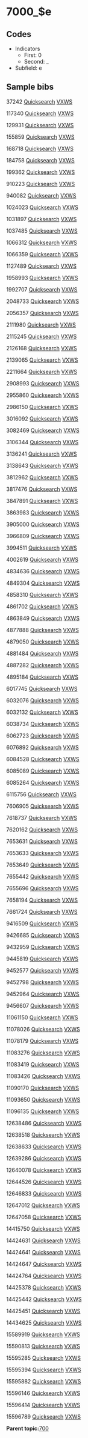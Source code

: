 # 7000\_$e

## Codes

-   Indicators
    -   First: 0
    -   Second: \_
-   Subfield: e

## Sample bibs

37242 [Quicksearch](https://search.library.yale.edu/catalog/37242) [VXWS](http://prodorbis.library.yale.edu:7014/vxws/GetHoldingsService?bibId=37242)

117340 [Quicksearch](https://search.library.yale.edu/catalog/117340) [VXWS](http://prodorbis.library.yale.edu:7014/vxws/GetHoldingsService?bibId=117340)

129931 [Quicksearch](https://search.library.yale.edu/catalog/129931) [VXWS](http://prodorbis.library.yale.edu:7014/vxws/GetHoldingsService?bibId=129931)

155859 [Quicksearch](https://search.library.yale.edu/catalog/155859) [VXWS](http://prodorbis.library.yale.edu:7014/vxws/GetHoldingsService?bibId=155859)

168718 [Quicksearch](https://search.library.yale.edu/catalog/168718) [VXWS](http://prodorbis.library.yale.edu:7014/vxws/GetHoldingsService?bibId=168718)

184758 [Quicksearch](https://search.library.yale.edu/catalog/184758) [VXWS](http://prodorbis.library.yale.edu:7014/vxws/GetHoldingsService?bibId=184758)

199362 [Quicksearch](https://search.library.yale.edu/catalog/199362) [VXWS](http://prodorbis.library.yale.edu:7014/vxws/GetHoldingsService?bibId=199362)

910223 [Quicksearch](https://search.library.yale.edu/catalog/910223) [VXWS](http://prodorbis.library.yale.edu:7014/vxws/GetHoldingsService?bibId=910223)

940082 [Quicksearch](https://search.library.yale.edu/catalog/940082) [VXWS](http://prodorbis.library.yale.edu:7014/vxws/GetHoldingsService?bibId=940082)

1024023 [Quicksearch](https://search.library.yale.edu/catalog/1024023) [VXWS](http://prodorbis.library.yale.edu:7014/vxws/GetHoldingsService?bibId=1024023)

1031897 [Quicksearch](https://search.library.yale.edu/catalog/1031897) [VXWS](http://prodorbis.library.yale.edu:7014/vxws/GetHoldingsService?bibId=1031897)

1037485 [Quicksearch](https://search.library.yale.edu/catalog/1037485) [VXWS](http://prodorbis.library.yale.edu:7014/vxws/GetHoldingsService?bibId=1037485)

1066312 [Quicksearch](https://search.library.yale.edu/catalog/1066312) [VXWS](http://prodorbis.library.yale.edu:7014/vxws/GetHoldingsService?bibId=1066312)

1066359 [Quicksearch](https://search.library.yale.edu/catalog/1066359) [VXWS](http://prodorbis.library.yale.edu:7014/vxws/GetHoldingsService?bibId=1066359)

1127489 [Quicksearch](https://search.library.yale.edu/catalog/1127489) [VXWS](http://prodorbis.library.yale.edu:7014/vxws/GetHoldingsService?bibId=1127489)

1958993 [Quicksearch](https://search.library.yale.edu/catalog/1958993) [VXWS](http://prodorbis.library.yale.edu:7014/vxws/GetHoldingsService?bibId=1958993)

1992707 [Quicksearch](https://search.library.yale.edu/catalog/1992707) [VXWS](http://prodorbis.library.yale.edu:7014/vxws/GetHoldingsService?bibId=1992707)

2048733 [Quicksearch](https://search.library.yale.edu/catalog/2048733) [VXWS](http://prodorbis.library.yale.edu:7014/vxws/GetHoldingsService?bibId=2048733)

2056357 [Quicksearch](https://search.library.yale.edu/catalog/2056357) [VXWS](http://prodorbis.library.yale.edu:7014/vxws/GetHoldingsService?bibId=2056357)

2111980 [Quicksearch](https://search.library.yale.edu/catalog/2111980) [VXWS](http://prodorbis.library.yale.edu:7014/vxws/GetHoldingsService?bibId=2111980)

2115245 [Quicksearch](https://search.library.yale.edu/catalog/2115245) [VXWS](http://prodorbis.library.yale.edu:7014/vxws/GetHoldingsService?bibId=2115245)

2126168 [Quicksearch](https://search.library.yale.edu/catalog/2126168) [VXWS](http://prodorbis.library.yale.edu:7014/vxws/GetHoldingsService?bibId=2126168)

2139065 [Quicksearch](https://search.library.yale.edu/catalog/2139065) [VXWS](http://prodorbis.library.yale.edu:7014/vxws/GetHoldingsService?bibId=2139065)

2211664 [Quicksearch](https://search.library.yale.edu/catalog/2211664) [VXWS](http://prodorbis.library.yale.edu:7014/vxws/GetHoldingsService?bibId=2211664)

2908993 [Quicksearch](https://search.library.yale.edu/catalog/2908993) [VXWS](http://prodorbis.library.yale.edu:7014/vxws/GetHoldingsService?bibId=2908993)

2955860 [Quicksearch](https://search.library.yale.edu/catalog/2955860) [VXWS](http://prodorbis.library.yale.edu:7014/vxws/GetHoldingsService?bibId=2955860)

2986150 [Quicksearch](https://search.library.yale.edu/catalog/2986150) [VXWS](http://prodorbis.library.yale.edu:7014/vxws/GetHoldingsService?bibId=2986150)

3016092 [Quicksearch](https://search.library.yale.edu/catalog/3016092) [VXWS](http://prodorbis.library.yale.edu:7014/vxws/GetHoldingsService?bibId=3016092)

3082469 [Quicksearch](https://search.library.yale.edu/catalog/3082469) [VXWS](http://prodorbis.library.yale.edu:7014/vxws/GetHoldingsService?bibId=3082469)

3106344 [Quicksearch](https://search.library.yale.edu/catalog/3106344) [VXWS](http://prodorbis.library.yale.edu:7014/vxws/GetHoldingsService?bibId=3106344)

3136241 [Quicksearch](https://search.library.yale.edu/catalog/3136241) [VXWS](http://prodorbis.library.yale.edu:7014/vxws/GetHoldingsService?bibId=3136241)

3138643 [Quicksearch](https://search.library.yale.edu/catalog/3138643) [VXWS](http://prodorbis.library.yale.edu:7014/vxws/GetHoldingsService?bibId=3138643)

3812962 [Quicksearch](https://search.library.yale.edu/catalog/3812962) [VXWS](http://prodorbis.library.yale.edu:7014/vxws/GetHoldingsService?bibId=3812962)

3817476 [Quicksearch](https://search.library.yale.edu/catalog/3817476) [VXWS](http://prodorbis.library.yale.edu:7014/vxws/GetHoldingsService?bibId=3817476)

3847891 [Quicksearch](https://search.library.yale.edu/catalog/3847891) [VXWS](http://prodorbis.library.yale.edu:7014/vxws/GetHoldingsService?bibId=3847891)

3863983 [Quicksearch](https://search.library.yale.edu/catalog/3863983) [VXWS](http://prodorbis.library.yale.edu:7014/vxws/GetHoldingsService?bibId=3863983)

3905000 [Quicksearch](https://search.library.yale.edu/catalog/3905000) [VXWS](http://prodorbis.library.yale.edu:7014/vxws/GetHoldingsService?bibId=3905000)

3966809 [Quicksearch](https://search.library.yale.edu/catalog/3966809) [VXWS](http://prodorbis.library.yale.edu:7014/vxws/GetHoldingsService?bibId=3966809)

3994511 [Quicksearch](https://search.library.yale.edu/catalog/3994511) [VXWS](http://prodorbis.library.yale.edu:7014/vxws/GetHoldingsService?bibId=3994511)

4002619 [Quicksearch](https://search.library.yale.edu/catalog/4002619) [VXWS](http://prodorbis.library.yale.edu:7014/vxws/GetHoldingsService?bibId=4002619)

4834636 [Quicksearch](https://search.library.yale.edu/catalog/4834636) [VXWS](http://prodorbis.library.yale.edu:7014/vxws/GetHoldingsService?bibId=4834636)

4849304 [Quicksearch](https://search.library.yale.edu/catalog/4849304) [VXWS](http://prodorbis.library.yale.edu:7014/vxws/GetHoldingsService?bibId=4849304)

4858310 [Quicksearch](https://search.library.yale.edu/catalog/4858310) [VXWS](http://prodorbis.library.yale.edu:7014/vxws/GetHoldingsService?bibId=4858310)

4861702 [Quicksearch](https://search.library.yale.edu/catalog/4861702) [VXWS](http://prodorbis.library.yale.edu:7014/vxws/GetHoldingsService?bibId=4861702)

4863849 [Quicksearch](https://search.library.yale.edu/catalog/4863849) [VXWS](http://prodorbis.library.yale.edu:7014/vxws/GetHoldingsService?bibId=4863849)

4877888 [Quicksearch](https://search.library.yale.edu/catalog/4877888) [VXWS](http://prodorbis.library.yale.edu:7014/vxws/GetHoldingsService?bibId=4877888)

4879050 [Quicksearch](https://search.library.yale.edu/catalog/4879050) [VXWS](http://prodorbis.library.yale.edu:7014/vxws/GetHoldingsService?bibId=4879050)

4881484 [Quicksearch](https://search.library.yale.edu/catalog/4881484) [VXWS](http://prodorbis.library.yale.edu:7014/vxws/GetHoldingsService?bibId=4881484)

4887282 [Quicksearch](https://search.library.yale.edu/catalog/4887282) [VXWS](http://prodorbis.library.yale.edu:7014/vxws/GetHoldingsService?bibId=4887282)

4895184 [Quicksearch](https://search.library.yale.edu/catalog/4895184) [VXWS](http://prodorbis.library.yale.edu:7014/vxws/GetHoldingsService?bibId=4895184)

6017745 [Quicksearch](https://search.library.yale.edu/catalog/6017745) [VXWS](http://prodorbis.library.yale.edu:7014/vxws/GetHoldingsService?bibId=6017745)

6032076 [Quicksearch](https://search.library.yale.edu/catalog/6032076) [VXWS](http://prodorbis.library.yale.edu:7014/vxws/GetHoldingsService?bibId=6032076)

6032132 [Quicksearch](https://search.library.yale.edu/catalog/6032132) [VXWS](http://prodorbis.library.yale.edu:7014/vxws/GetHoldingsService?bibId=6032132)

6038734 [Quicksearch](https://search.library.yale.edu/catalog/6038734) [VXWS](http://prodorbis.library.yale.edu:7014/vxws/GetHoldingsService?bibId=6038734)

6062723 [Quicksearch](https://search.library.yale.edu/catalog/6062723) [VXWS](http://prodorbis.library.yale.edu:7014/vxws/GetHoldingsService?bibId=6062723)

6076892 [Quicksearch](https://search.library.yale.edu/catalog/6076892) [VXWS](http://prodorbis.library.yale.edu:7014/vxws/GetHoldingsService?bibId=6076892)

6084528 [Quicksearch](https://search.library.yale.edu/catalog/6084528) [VXWS](http://prodorbis.library.yale.edu:7014/vxws/GetHoldingsService?bibId=6084528)

6085089 [Quicksearch](https://search.library.yale.edu/catalog/6085089) [VXWS](http://prodorbis.library.yale.edu:7014/vxws/GetHoldingsService?bibId=6085089)

6085264 [Quicksearch](https://search.library.yale.edu/catalog/6085264) [VXWS](http://prodorbis.library.yale.edu:7014/vxws/GetHoldingsService?bibId=6085264)

6115756 [Quicksearch](https://search.library.yale.edu/catalog/6115756) [VXWS](http://prodorbis.library.yale.edu:7014/vxws/GetHoldingsService?bibId=6115756)

7606905 [Quicksearch](https://search.library.yale.edu/catalog/7606905) [VXWS](http://prodorbis.library.yale.edu:7014/vxws/GetHoldingsService?bibId=7606905)

7618737 [Quicksearch](https://search.library.yale.edu/catalog/7618737) [VXWS](http://prodorbis.library.yale.edu:7014/vxws/GetHoldingsService?bibId=7618737)

7620162 [Quicksearch](https://search.library.yale.edu/catalog/7620162) [VXWS](http://prodorbis.library.yale.edu:7014/vxws/GetHoldingsService?bibId=7620162)

7653631 [Quicksearch](https://search.library.yale.edu/catalog/7653631) [VXWS](http://prodorbis.library.yale.edu:7014/vxws/GetHoldingsService?bibId=7653631)

7653633 [Quicksearch](https://search.library.yale.edu/catalog/7653633) [VXWS](http://prodorbis.library.yale.edu:7014/vxws/GetHoldingsService?bibId=7653633)

7653649 [Quicksearch](https://search.library.yale.edu/catalog/7653649) [VXWS](http://prodorbis.library.yale.edu:7014/vxws/GetHoldingsService?bibId=7653649)

7655442 [Quicksearch](https://search.library.yale.edu/catalog/7655442) [VXWS](http://prodorbis.library.yale.edu:7014/vxws/GetHoldingsService?bibId=7655442)

7655696 [Quicksearch](https://search.library.yale.edu/catalog/7655696) [VXWS](http://prodorbis.library.yale.edu:7014/vxws/GetHoldingsService?bibId=7655696)

7658194 [Quicksearch](https://search.library.yale.edu/catalog/7658194) [VXWS](http://prodorbis.library.yale.edu:7014/vxws/GetHoldingsService?bibId=7658194)

7661724 [Quicksearch](https://search.library.yale.edu/catalog/7661724) [VXWS](http://prodorbis.library.yale.edu:7014/vxws/GetHoldingsService?bibId=7661724)

9416509 [Quicksearch](https://search.library.yale.edu/catalog/9416509) [VXWS](http://prodorbis.library.yale.edu:7014/vxws/GetHoldingsService?bibId=9416509)

9426685 [Quicksearch](https://search.library.yale.edu/catalog/9426685) [VXWS](http://prodorbis.library.yale.edu:7014/vxws/GetHoldingsService?bibId=9426685)

9432959 [Quicksearch](https://search.library.yale.edu/catalog/9432959) [VXWS](http://prodorbis.library.yale.edu:7014/vxws/GetHoldingsService?bibId=9432959)

9445819 [Quicksearch](https://search.library.yale.edu/catalog/9445819) [VXWS](http://prodorbis.library.yale.edu:7014/vxws/GetHoldingsService?bibId=9445819)

9452577 [Quicksearch](https://search.library.yale.edu/catalog/9452577) [VXWS](http://prodorbis.library.yale.edu:7014/vxws/GetHoldingsService?bibId=9452577)

9452798 [Quicksearch](https://search.library.yale.edu/catalog/9452798) [VXWS](http://prodorbis.library.yale.edu:7014/vxws/GetHoldingsService?bibId=9452798)

9452964 [Quicksearch](https://search.library.yale.edu/catalog/9452964) [VXWS](http://prodorbis.library.yale.edu:7014/vxws/GetHoldingsService?bibId=9452964)

9456607 [Quicksearch](https://search.library.yale.edu/catalog/9456607) [VXWS](http://prodorbis.library.yale.edu:7014/vxws/GetHoldingsService?bibId=9456607)

11061150 [Quicksearch](https://search.library.yale.edu/catalog/11061150) [VXWS](http://prodorbis.library.yale.edu:7014/vxws/GetHoldingsService?bibId=11061150)

11078026 [Quicksearch](https://search.library.yale.edu/catalog/11078026) [VXWS](http://prodorbis.library.yale.edu:7014/vxws/GetHoldingsService?bibId=11078026)

11078179 [Quicksearch](https://search.library.yale.edu/catalog/11078179) [VXWS](http://prodorbis.library.yale.edu:7014/vxws/GetHoldingsService?bibId=11078179)

11083276 [Quicksearch](https://search.library.yale.edu/catalog/11083276) [VXWS](http://prodorbis.library.yale.edu:7014/vxws/GetHoldingsService?bibId=11083276)

11083419 [Quicksearch](https://search.library.yale.edu/catalog/11083419) [VXWS](http://prodorbis.library.yale.edu:7014/vxws/GetHoldingsService?bibId=11083419)

11083426 [Quicksearch](https://search.library.yale.edu/catalog/11083426) [VXWS](http://prodorbis.library.yale.edu:7014/vxws/GetHoldingsService?bibId=11083426)

11090170 [Quicksearch](https://search.library.yale.edu/catalog/11090170) [VXWS](http://prodorbis.library.yale.edu:7014/vxws/GetHoldingsService?bibId=11090170)

11093650 [Quicksearch](https://search.library.yale.edu/catalog/11093650) [VXWS](http://prodorbis.library.yale.edu:7014/vxws/GetHoldingsService?bibId=11093650)

11096135 [Quicksearch](https://search.library.yale.edu/catalog/11096135) [VXWS](http://prodorbis.library.yale.edu:7014/vxws/GetHoldingsService?bibId=11096135)

12638486 [Quicksearch](https://search.library.yale.edu/catalog/12638486) [VXWS](http://prodorbis.library.yale.edu:7014/vxws/GetHoldingsService?bibId=12638486)

12638518 [Quicksearch](https://search.library.yale.edu/catalog/12638518) [VXWS](http://prodorbis.library.yale.edu:7014/vxws/GetHoldingsService?bibId=12638518)

12638633 [Quicksearch](https://search.library.yale.edu/catalog/12638633) [VXWS](http://prodorbis.library.yale.edu:7014/vxws/GetHoldingsService?bibId=12638633)

12639286 [Quicksearch](https://search.library.yale.edu/catalog/12639286) [VXWS](http://prodorbis.library.yale.edu:7014/vxws/GetHoldingsService?bibId=12639286)

12640078 [Quicksearch](https://search.library.yale.edu/catalog/12640078) [VXWS](http://prodorbis.library.yale.edu:7014/vxws/GetHoldingsService?bibId=12640078)

12644526 [Quicksearch](https://search.library.yale.edu/catalog/12644526) [VXWS](http://prodorbis.library.yale.edu:7014/vxws/GetHoldingsService?bibId=12644526)

12646833 [Quicksearch](https://search.library.yale.edu/catalog/12646833) [VXWS](http://prodorbis.library.yale.edu:7014/vxws/GetHoldingsService?bibId=12646833)

12647012 [Quicksearch](https://search.library.yale.edu/catalog/12647012) [VXWS](http://prodorbis.library.yale.edu:7014/vxws/GetHoldingsService?bibId=12647012)

12647058 [Quicksearch](https://search.library.yale.edu/catalog/12647058) [VXWS](http://prodorbis.library.yale.edu:7014/vxws/GetHoldingsService?bibId=12647058)

14415750 [Quicksearch](https://search.library.yale.edu/catalog/14415750) [VXWS](http://prodorbis.library.yale.edu:7014/vxws/GetHoldingsService?bibId=14415750)

14424631 [Quicksearch](https://search.library.yale.edu/catalog/14424631) [VXWS](http://prodorbis.library.yale.edu:7014/vxws/GetHoldingsService?bibId=14424631)

14424641 [Quicksearch](https://search.library.yale.edu/catalog/14424641) [VXWS](http://prodorbis.library.yale.edu:7014/vxws/GetHoldingsService?bibId=14424641)

14424647 [Quicksearch](https://search.library.yale.edu/catalog/14424647) [VXWS](http://prodorbis.library.yale.edu:7014/vxws/GetHoldingsService?bibId=14424647)

14424764 [Quicksearch](https://search.library.yale.edu/catalog/14424764) [VXWS](http://prodorbis.library.yale.edu:7014/vxws/GetHoldingsService?bibId=14424764)

14425378 [Quicksearch](https://search.library.yale.edu/catalog/14425378) [VXWS](http://prodorbis.library.yale.edu:7014/vxws/GetHoldingsService?bibId=14425378)

14425442 [Quicksearch](https://search.library.yale.edu/catalog/14425442) [VXWS](http://prodorbis.library.yale.edu:7014/vxws/GetHoldingsService?bibId=14425442)

14425451 [Quicksearch](https://search.library.yale.edu/catalog/14425451) [VXWS](http://prodorbis.library.yale.edu:7014/vxws/GetHoldingsService?bibId=14425451)

14434625 [Quicksearch](https://search.library.yale.edu/catalog/14434625) [VXWS](http://prodorbis.library.yale.edu:7014/vxws/GetHoldingsService?bibId=14434625)

15589919 [Quicksearch](https://search.library.yale.edu/catalog/15589919) [VXWS](http://prodorbis.library.yale.edu:7014/vxws/GetHoldingsService?bibId=15589919)

15590813 [Quicksearch](https://search.library.yale.edu/catalog/15590813) [VXWS](http://prodorbis.library.yale.edu:7014/vxws/GetHoldingsService?bibId=15590813)

15595285 [Quicksearch](https://search.library.yale.edu/catalog/15595285) [VXWS](http://prodorbis.library.yale.edu:7014/vxws/GetHoldingsService?bibId=15595285)

15595394 [Quicksearch](https://search.library.yale.edu/catalog/15595394) [VXWS](http://prodorbis.library.yale.edu:7014/vxws/GetHoldingsService?bibId=15595394)

15595882 [Quicksearch](https://search.library.yale.edu/catalog/15595882) [VXWS](http://prodorbis.library.yale.edu:7014/vxws/GetHoldingsService?bibId=15595882)

15596146 [Quicksearch](https://search.library.yale.edu/catalog/15596146) [VXWS](http://prodorbis.library.yale.edu:7014/vxws/GetHoldingsService?bibId=15596146)

15596414 [Quicksearch](https://search.library.yale.edu/catalog/15596414) [VXWS](http://prodorbis.library.yale.edu:7014/vxws/GetHoldingsService?bibId=15596414)

15596789 [Quicksearch](https://search.library.yale.edu/catalog/15596789) [VXWS](http://prodorbis.library.yale.edu:7014/vxws/GetHoldingsService?bibId=15596789)

**Parent topic:**[700](../../tags/700/700.md)

